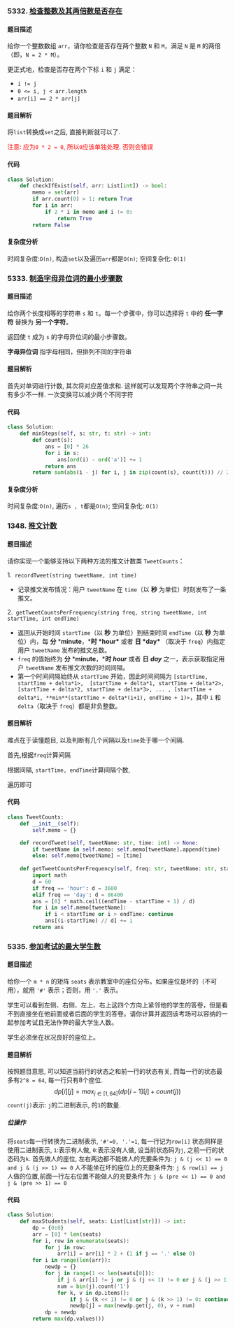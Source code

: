 ### 5332. [检查整数及其两倍数是否存在](https://leetcode-cn.com/problems/check-if-n-and-its-double-exist/)

#### 题目描述

给你一个整数数组 `arr`，请你检查是否存在两个整数 `N` 和 `M`，满足 `N` 是 `M` 的两倍（即，`N = 2 * M`）。

更正式地，检查是否存在两个下标 `i` 和 `j` 满足：

- `i != j`
- `0 <= i, j < arr.length`
- `arr[i] == 2 * arr[j]`

#### 题目解析

将`list`转换成`set`之后, 直接判断就可以了.

<font color='red'>注意: 应为`0 * 2 = 0`, 所以`0`应该单独处理. 否则会错误 </font>

#### 代码

```python
class Solution:
    def checkIfExist(self, arr: List[int]) -> bool:
        memo = set(arr)
        if arr.count(0) > 1: return True
        for i in arr:
            if 2 * i in memo and i != 0:
                return True
        return False
```

#### 复杂度分析

时间复杂度:`O(n)`, 构造`set`以及遍历`arr`都是`O(n)`; 空间复杂化: `O(1)`

### 5333. [制造字母异位词的最小步骤数](https://leetcode-cn.com/problems/minimum-number-of-steps-to-make-two-strings-anagram/)

#### 题目描述

给你两个长度相等的字符串 `s` 和 `t`。每一个步骤中，你可以选择将 `t` 中的 **任一字符** 替换为 **另一个字符**。

返回使 `t` 成为 `s` 的字母异位词的最小步骤数。

**字母异位词** 指字母相同，但排列不同的字符串

#### 题目解析

首先对单词进行计数, 其次将对应差值求和. 这样就可以发现两个字符串之间一共有多少不一样. 一次变换可以减少两个不同字符

#### 代码
```python
class Solution:
    def minSteps(self, s: str, t: str) -> int:
        def count(s):
            ans = [0] * 26
            for i in s:
                ans[ord(i) - ord('a')] += 1
            return ans
        return sum(abs(i - j) for i, j in zip(count(s), count(t))) // 2
```

#### 复杂度分析

时间复杂度:`O(n)`, 遍历`s , t`都是`O(n)`; 空间复杂化: `O(1)`

### 1348. [推文计数](https://leetcode-cn.com/problems/tweet-counts-per-frequency/)

#### 题目描述

请你实现一个能够支持以下两种方法的推文计数类 `TweetCounts`：

1.` recordTweet(string tweetName, int time)`

- 记录推文发布情况：用户 `tweetName` 在 `time`（以 **秒** 为单位）时刻发布了一条推文。

2.` getTweetCountsPerFrequency(string freq, string tweetName, int startTime, int endTime)`

- 返回从开始时间 `startTime`（以 **秒** 为单位）到结束时间 `endTime`（以 **秒** 为单位）内，每 **分** ***minute**，***时 \*hour\*** 或者 **日 \*day\*** （取决于 `freq`）内指定用户 `tweetName` 发布的推文总数。
- `freq` 的值始终为 **分** ***minute**，***时** ***hour*** 或者 **日** ***day*** 之一，表示获取指定用户 `tweetName` 发布推文次数的时间间隔。
- 第一个时间间隔始终从 `startTime` 开始，因此时间间隔为 `[startTime, startTime + delta*1>,  [startTime + delta*1, startTime + delta*2>, [startTime + delta*2, startTime + delta*3>, ... , [startTime + delta*i, **min**(startTime + delta*(i+1), endTime + 1)>`，其中 `i` 和 `delta`（取决于 `freq`）都是非负整数。

#### 题目解析

难点在于读懂题目, 以及判断有几个间隔以及`time`处于哪一个间隔.

首先,根据`freq`计算间隔

根据间隔, `startTime, endTime`计算间隔个数, 

遍历即可

#### 代码
```python
class TweetCounts:
    def __init__(self):
        self.memo = {}

    def recordTweet(self, tweetName: str, time: int) -> None:
        if tweetName in self.memo: self.memo[tweetName].append(time)       
        else: self.memo[tweetName] = [time]
          
    def getTweetCountsPerFrequency(self, freq: str, tweetName: str, startTime: int, endTime: int) -> List[int]:
        import math
        d = 60
        if freq == 'hour': d = 3600
        elif freq == 'day': d = 86400
        ans = [0] * math.ceil((endTime - startTime + 1) / d)
        for i in self.memo[tweetName]:
            if i < startTime or i > endTime: continue
            ans[(i-startTime) // d] += 1
        return ans
```

### 5335. [参加考试的最大学生数](https://leetcode-cn.com/problems/maximum-students-taking-exam/)

#### 题目描述

给你一个 `m * n` 的矩阵 `seats` 表示教室中的座位分布。如果座位是坏的（不可用），就用 `'#'` 表示；否则，用 `'.'` 表示。

学生可以看到左侧、右侧、左上、右上这四个方向上紧邻他的学生的答卷，但是看不到直接坐在他前面或者后面的学生的答卷。请你计算并返回该考场可以容纳的一起参加考试且无法作弊的最大学生人数。

学生必须坐在状况良好的座位上。

#### 题目解析
按照题目意思, 可以知道当前行的状态之和前一行的状态有关, 而每一行的状态最多有`2^8 = 64`, 每一行只有8个座位.
$$
dp[i][j] = max_{j \in [1, 64]}(dp[i-1][j] + count(j))
$$
`count(j)`表示: `j`的二进制表示, 的`1`的数量.
##### 位操作
将`seats`每一行转换为二进制表示, `'#'=0, '.'=1`, 每一行记为`row[i]`
状态同样是使用二进制表示, `1`:表示有人做, `0`:表示没有人做, 设当前状态码为`j`, 之前一行的状态码为`k`.
首先做人的座位, 左右两边都不能做人的充要条件为: `j & (j << 1) == 0 and j & (j >> 1) == 0`
人不能坐在坏的座位上的充要条件为: `j & row[i] == j`
人做的位置,前面一行左右位置不能做人的充要条件为: `j & (pre << 1) == 0 and j & (pre >> 1) == 0`

#### 代码

```python
class Solution:
    def maxStudents(self, seats: List[List[str]]) -> int:
        dp = {0:0}
        arr = [0] * len(seats)
        for i, row in enumerate(seats):
            for j in row:
                arr[i] = arr[i] * 2 + (1 if j == '.' else 0)
        for i in range(len(arr)):
            newdp = {}
            for j in range(1 << len(seats[0])):
                if j & arr[i] != j or j & (j << 1) != 0 or j & (j >> 1) != 0: continue
                num = bin(j).count('1')
                for k, v in dp.items():
                    if j & (k << 1) != 0 or j & (k >> 1) != 0: continue
                    newdp[j] = max(newdp.get(j, 0), v + num)
            dp = newdp
        return max(dp.values())
```

